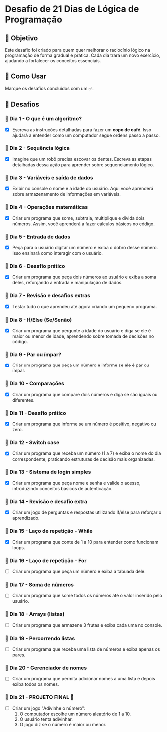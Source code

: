 # Desafio de 21 Dias de Lógica de Programação

## 📌 Objetivo

Este desafio foi criado para quem quer melhorar o raciocínio lógico na programação de forma gradual e prática. Cada dia trará um novo exercício, ajudando a fortalecer os conceitos essenciais.

## 📖 Como Usar

Marque os desafios concluídos com um ✅.

## 🚀 Desafios

### 📅 Dia 1 - O que é um algoritmo?

- [x] Escreva as instruções detalhadas para fazer um **copo de café**. Isso ajudará a entender como um computador segue ordens passo a passo.

### 📅 Dia 2 - Sequência lógica

- [x] Imagine que um robô precisa escovar os dentes. Escreva as etapas detalhadas dessa ação para aprender sobre sequenciamento lógico.

### 📅 Dia 3 - Variáveis e saída de dados

- [x] Exibir no console o nome e a idade do usuário. Aqui você aprenderá sobre armazenamento de informações em variáveis.

### 📅 Dia 4 - Operações matemáticas

- [x] Criar um programa que some, subtraia, multiplique e divida dois números. Assim, você aprenderá a fazer cálculos básicos no código.

### 📅 Dia 5 - Entrada de dados

- [x] Peça para o usuário digitar um número e exiba o dobro desse número. Isso ensinará como interagir com o usuário.

### 📅 Dia 6 - Desafio prático

- [x] Criar um programa que peça dois números ao usuário e exiba a soma deles, reforçando a entrada e manipulação de dados.

### 📅 Dia 7 - Revisão e desafios extras

- [x] Testar tudo o que aprendeu até agora criando um pequeno programa.

### 📅 Dia 8 - If/Else (Se/Senão)

- [x] Criar um programa que pergunte a idade do usuário e diga se ele é maior ou menor de idade, aprendendo sobre tomada de decisões no código.

### 📅 Dia 9 - Par ou ímpar?

- [x] Criar um programa que peça um número e informe se ele é par ou ímpar.

### 📅 Dia 10 - Comparações

- [x] Criar um programa que compare dois números e diga se são iguais ou diferentes.

### 📅 Dia 11 - Desafio prático

- [x] Criar um programa que informe se um número é positivo, negativo ou zero.

### 📅 Dia 12 - Switch case

- [x] Criar um programa que receba um número (1 a 7) e exiba o nome do dia correspondente, praticando estruturas de decisão mais organizadas.

### 📅 Dia 13 - Sistema de login simples

- [x] Criar um programa que peça nome e senha e valide o acesso, introduzindo conceitos básicos de autenticação.

### 📅 Dia 14 - Revisão e desafio extra

- [x] Criar um jogo de perguntas e respostas utilizando if/else para reforçar o aprendizado.

### 📅 Dia 15 - Laço de repetição - While

- [x] Criar um programa que conte de 1 a 10 para entender como funcionam loops.

### 📅 Dia 16 - Laço de repetição - For

- [ ] Criar um programa que peça um número e exiba a tabuada dele.

### 📅 Dia 17 - Soma de números

- [ ] Criar um programa que some todos os números até o valor inserido pelo usuário.

### 📅 Dia 18 - Arrays (listas)

- [ ] Criar um programa que armazene 3 frutas e exiba cada uma no console.

### 📅 Dia 19 - Percorrendo listas

- [ ] Criar um programa que receba uma lista de números e exiba apenas os pares.

### 📅 Dia 20 - Gerenciador de nomes

- [ ] Criar um programa que permita adicionar nomes a uma lista e depois exiba todos os nomes.

### 📅 Dia 21 - PROJETO FINAL 🎉

- [ ] Criar um jogo "Adivinhe o número":
  1. O computador escolhe um número aleatório de 1 a 10.
  2. O usuário tenta adivinhar.
  3. O jogo diz se o número é maior ou menor.

